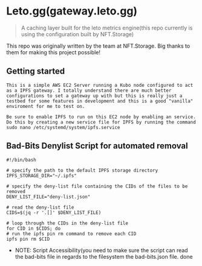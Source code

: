 # Leto.gg(gateway.leto.gg) 

> A caching layer built for the leto metrics engine(this repo currently is using the configuration built by NFT.Storage)

This repo was originally written by the team at NFT.Storage. Big thanks to them for making this project possible!

## Getting started

    This is a simple AWS EC2 Server running a Kubo node configured to act as a IPFS gateway. I totally understand there are much better configurations to set a gateway up with but this is really just a testbed for some features in development and this is a good "vanilla" enviroment for me to test on. 

    Be sure to enable IPFS to run on this EC2 node by enabling an service. Do this by creating a new service file for IPFS by running the command sudo nano /etc/systemd/system/ipfs.service
    
## Bad-Bits Denylist Script for automated removal

    #!/bin/bash

    # specify the path to the default IPFS storage directory
    IPFS_STORAGE_DIR="~/.ipfs"

    # specify the deny-list file containing the CIDs of the files to be removed
    DENY_LIST_FILE="deny-list.json"

    # read the deny-list file
    CIDS=$(jq -r '.[]' $DENY_LIST_FILE)

    # loop through the CIDs in the deny-list file
    for CID in $CIDS; do
    # run the ipfs pin rm command to remove each CID
    ipfs pin rm $CID
    
- NOTE: Script Accessibility(you need to make sure the script can read the bad-bits file in regards to the filesystem the bad-bits.json file. 
done

